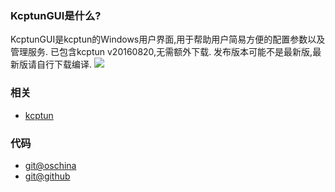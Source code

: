 ### KcptunGUI是什么?
KcptunGUI是kcptun的Windows用户界面,用于帮助用户简易方便的配置参数以及管理服务.
已包含kcptun v20160820,无需额外下载.
发布版本可能不是最新版,最新版请自行下载编译.
![](http://i1.buimg.com/1949/c569f5074eca2af4.png)

### 相关
- [kcptun](https://github.com/xtaci/kcptun)

### 代码
- [git@oschina](http://git.oschina.net/ragnaroks/KcptunGUI)
- [git@github](https://github.com/ragnaroks/kcptungui)
